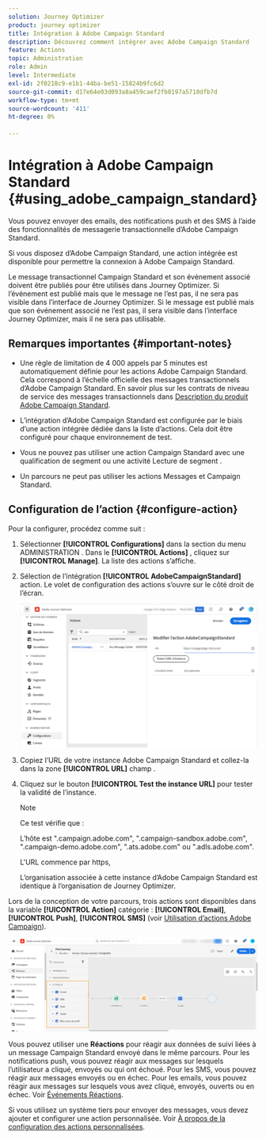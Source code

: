 ```yaml
---
solution: Journey Optimizer
product: journey optimizer
title: Intégration à Adobe Campaign Standard
description: Découvrez comment intégrer avec Adobe Campaign Standard
feature: Actions
topic: Administration
role: Admin
level: Intermediate
exl-id: 2f0218c9-e1b1-44ba-be51-15824b9fc6d2
source-git-commit: d17e64e03d093a8a459caef2fb0197a5710dfb7d
workflow-type: tm+mt
source-wordcount: '411'
ht-degree: 0%

---
```


# Intégration à Adobe Campaign Standard {#using_adobe_campaign_standard}

Vous pouvez envoyer des emails, des notifications push et des SMS à l’aide des fonctionnalités de messagerie transactionnelle d’Adobe Campaign Standard.

Si vous disposez d’Adobe Campaign Standard, une action intégrée est disponible pour permettre la connexion à Adobe Campaign Standard.

Le message transactionnel Campaign Standard et son événement associé doivent être publiés pour être utilisés dans Journey Optimizer. Si l’événement est publié mais que le message ne l’est pas, il ne sera pas visible dans l’interface de Journey Optimizer. Si le message est publié mais que son événement associé ne l’est pas, il sera visible dans l’interface Journey Optimizer, mais il ne sera pas utilisable.

## Remarques importantes {#important-notes}

* Une règle de limitation de 4 000 appels par 5 minutes est automatiquement définie pour les actions Adobe Campaign Standard. Cela correspond à l’échelle officielle des messages transactionnels d’Adobe Campaign Standard. En savoir plus sur les contrats de niveau de service des messages transactionnels dans [Description du produit Adobe Campaign Standard](https://helpx.adobe.com/legal/product-descriptions/campaign-standard.html).

* L’intégration d’Adobe Campaign Standard est configurée par le biais d’une action intégrée dédiée dans la liste d’actions. Cela doit être configuré pour chaque environnement de test.

* Vous ne pouvez pas utiliser une action Campaign Standard avec une qualification de segment ou une activité Lecture de segment .

* Un parcours ne peut pas utiliser les actions Messages et Campaign Standard.

## Configuration de l’action {#configure-action}

Pour la configurer, procédez comme suit :

1. Sélectionner **[!UICONTROL Configurations]** dans la section du menu ADMINISTRATION . Dans le  **[!UICONTROL Actions]** , cliquez sur **[!UICONTROL Manage]**. La liste des actions s’affiche.

1. Sélection de l’intégration **[!UICONTROL AdobeCampaignStandard]** action. Le volet de configuration des actions s’ouvre sur le côté droit de l’écran.

   ![](assets/actioncampaign.png)

1. Copiez l’URL de votre instance Adobe Campaign Standard et collez-la dans la zone **[!UICONTROL URL]** champ .

1. Cliquez sur le bouton **[!UICONTROL Test the instance URL]** pour tester la validité de l’instance.

   >[!NOTE]
   >
   >Ce test vérifie que :
   >
   >L’hôte est &quot;.campaign.adobe.com&quot;, &quot;.campaign-sandbox.adobe.com&quot;, &quot;.campaign-demo.adobe.com&quot;, &quot;.ats.adobe.com&quot; ou &quot;.adls.adobe.com&quot;.
   >
   >L&#39;URL commence par https,
   >
   >L’organisation associée à cette instance d’Adobe Campaign Standard est identique à l’organisation de Journey Optimizer.

Lors de la conception de votre parcours, trois actions sont disponibles dans la variable **[!UICONTROL Action]** catégorie : **[!UICONTROL Email]**, **[!UICONTROL Push]**, **[!UICONTROL SMS]** (voir [Utilisation d’actions Adobe Campaign](../building-journeys/using-adobe-campaign-standard.md)).

![](assets/journey58.png)

Vous pouvez utiliser une **Réactions** pour réagir aux données de suivi liées à un message Campaign Standard envoyé dans le même parcours. Pour les notifications push, vous pouvez réagir aux messages sur lesquels l’utilisateur a cliqué, envoyés ou qui ont échoué. Pour les SMS, vous pouvez réagir aux messages envoyés ou en échec. Pour les emails, vous pouvez réagir aux messages sur lesquels vous avez cliqué, envoyés, ouverts ou en échec. Voir [Événements Réactions](../building-journeys/reaction-events.md).

Si vous utilisez un système tiers pour envoyer des messages, vous devez ajouter et configurer une action personnalisée. Voir [À propos de la configuration des actions personnalisées](../action/about-custom-action-configuration.md).
